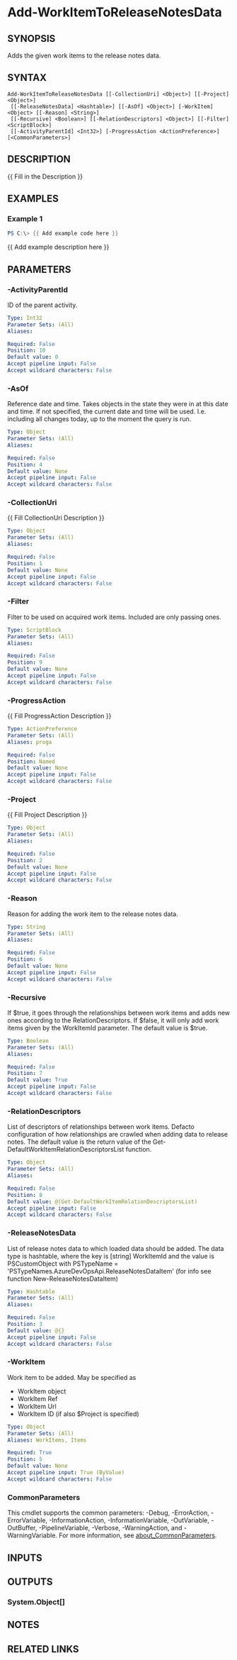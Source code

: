 ﻿---
external help file: AzureDevOpsApi-help.xml
Module Name: AzureDevOpsApi
online version:
schema: 2.0.0
---

# Add-WorkItemToReleaseNotesData

## SYNOPSIS
Adds the given work items to the release notes data.

## SYNTAX

```
Add-WorkItemToReleaseNotesData [[-CollectionUri] <Object>] [[-Project] <Object>]
 [[-ReleaseNotesData] <Hashtable>] [[-AsOf] <Object>] [-WorkItem] <Object> [[-Reason] <String>]
 [[-Recursive] <Boolean>] [[-RelationDescriptors] <Object>] [[-Filter] <ScriptBlock>]
 [[-ActivityParentId] <Int32>] [-ProgressAction <ActionPreference>] [<CommonParameters>]
```

## DESCRIPTION
{{ Fill in the Description }}

## EXAMPLES

### Example 1
```powershell
PS C:\> {{ Add example code here }}
```

{{ Add example description here }}

## PARAMETERS

### -ActivityParentId
ID of the parent activity.

```yaml
Type: Int32
Parameter Sets: (All)
Aliases:

Required: False
Position: 10
Default value: 0
Accept pipeline input: False
Accept wildcard characters: False
```

### -AsOf
Reference date and time.
Takes objects in the state they were in at this date and time.
If not specified, the current date and time will be used.
I.e.
including all changes today, up to the moment the query is run.

```yaml
Type: Object
Parameter Sets: (All)
Aliases:

Required: False
Position: 4
Default value: None
Accept pipeline input: False
Accept wildcard characters: False
```

### -CollectionUri
{{ Fill CollectionUri Description }}

```yaml
Type: Object
Parameter Sets: (All)
Aliases:

Required: False
Position: 1
Default value: None
Accept pipeline input: False
Accept wildcard characters: False
```

### -Filter
Filter to be used on acquired work items.
Included are only passing ones.

```yaml
Type: ScriptBlock
Parameter Sets: (All)
Aliases:

Required: False
Position: 9
Default value: None
Accept pipeline input: False
Accept wildcard characters: False
```

### -ProgressAction
{{ Fill ProgressAction Description }}

```yaml
Type: ActionPreference
Parameter Sets: (All)
Aliases: proga

Required: False
Position: Named
Default value: None
Accept pipeline input: False
Accept wildcard characters: False
```

### -Project
{{ Fill Project Description }}

```yaml
Type: Object
Parameter Sets: (All)
Aliases:

Required: False
Position: 2
Default value: None
Accept pipeline input: False
Accept wildcard characters: False
```

### -Reason
Reason for adding the work item to the release notes data.

```yaml
Type: String
Parameter Sets: (All)
Aliases:

Required: False
Position: 6
Default value: None
Accept pipeline input: False
Accept wildcard characters: False
```

### -Recursive
If $true, it goes through the relationships between work items and adds new ones
according to the RelationDescriptors.
If $false, it will only add work items given by the WorkItemId parameter.
The default value is $true.

```yaml
Type: Boolean
Parameter Sets: (All)
Aliases:

Required: False
Position: 7
Default value: True
Accept pipeline input: False
Accept wildcard characters: False
```

### -RelationDescriptors
List of descriptors of relationships between work items.
Defacto configuration of how relationships are crawled when adding data to release notes.
The default value is the return value of the Get-DefaultWorkItemRelationDescriptorsList function.

```yaml
Type: Object
Parameter Sets: (All)
Aliases:

Required: False
Position: 8
Default value: @(Get-DefaultWorkItemRelationDescriptorsList)
Accept pipeline input: False
Accept wildcard characters: False
```

### -ReleaseNotesData
List of release notes data to which loaded data should be added.
The data type is hashtable, where the key is \[string\] WorkItemId and the
value is PSCustomObject with PSTypeName = 'PSTypeNames.AzureDevOpsApi.ReleaseNotesDataItem'
(for info see function New-ReleaseNotesDataItem)

```yaml
Type: Hashtable
Parameter Sets: (All)
Aliases:

Required: False
Position: 3
Default value: @{}
Accept pipeline input: False
Accept wildcard characters: False
```

### -WorkItem
Work item to be added.
May be specified as
- WorkItem object
- WorkItem Ref
- WorkItem Url
- WorkItem ID (if also $Project is specified)

```yaml
Type: Object
Parameter Sets: (All)
Aliases: WorkItems, Items

Required: True
Position: 5
Default value: None
Accept pipeline input: True (ByValue)
Accept wildcard characters: False
```

### CommonParameters
This cmdlet supports the common parameters: -Debug, -ErrorAction, -ErrorVariable, -InformationAction, -InformationVariable, -OutVariable, -OutBuffer, -PipelineVariable, -Verbose, -WarningAction, and -WarningVariable. For more information, see [about_CommonParameters](http://go.microsoft.com/fwlink/?LinkID=113216).

## INPUTS

## OUTPUTS

### System.Object[]
## NOTES

## RELATED LINKS
